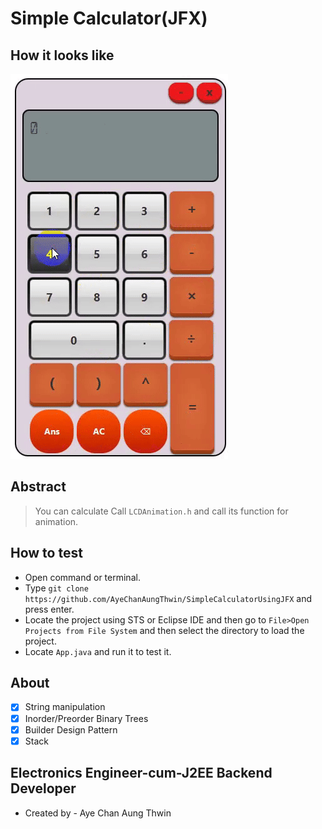 # Simple Calculator(JFX)

## How it looks like
<img src="images/calculator.gif" alt="Calculator">

## Abstract
> You can calculate
> Call ```LCDAnimation.h``` and call its function for animation.

## How to test
- Open command or terminal.
- Type ```git clone https://github.com/AyeChanAungThwin/SimpleCalculatorUsingJFX``` and press enter.
- Locate the project using STS or Eclipse IDE and then go to `File>Open Projects from File System` and then select the directory to load the project.
- Locate `App.java` and run it to test it.

## About
- [X] String manipulation
- [X] Inorder/Preorder Binary Trees
- [X] Builder Design Pattern
- [X] Stack

## Electronics Engineer-cum-J2EE Backend Developer ##
-  Created by - Aye Chan Aung Thwin